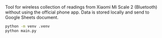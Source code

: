 Tool for wireless collection of readings from Xiaomi Mi Scale 2 (Bluetooth) without using the official phone app. 
Data is stored locally and send to Google Sheets document. 

```bash
python -m venv .venv
python main.py
```

